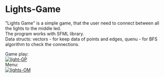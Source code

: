 # Lights-Game
"Lights Game" is a simple game, that the user need to connect between all the lights to the middle led.<br>
The program works with SFML library. <br>
 Data structs: vectors - for keep data of points and edges,
               quenu - for BFS algorithm to check the connections.
             
Game play: <br>
<a href="https://ibb.co/LzGhm6T"><img src="https://i.ibb.co/8Dh4q2y/light-GP.jpg" alt="light-GP" border="0"></a>
<br>
Menu: <br>
<a href="https://imgbb.com/"><img src="https://i.ibb.co/DzqqRgy/lights-OM.jpg" alt="lights-OM" border="0"></a>
<br>

